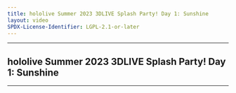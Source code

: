 ```yaml
---
title: hololive Summer 2023 3DLIVE Splash Party! Day 1: Sunshine
layout: video
SPDX-License-Identifier: LGPL-2.1-or-later
---
```


---

## hololive Summer 2023 3DLIVE Splash Party! Day 1: Sunshine

<div class="container">
  <video-js id="my-video" class="vjs-fluid vjs-layout-medium" controls preload="auto" poster="https://media.discordapp.net/attachments/1181190364565094432/1181190793185210439/holospsunshine.jpg">
    <source src="https://xx58j-my.sharepoint.com/:v:/g/personal/peekaboo_xx58j_onmicrosoft_com/ESf87PSLxpdOqQos0ikCrE0Bf7pbcnTKzrZYrwLpgI9JKw?download=1" type="video/mp4"/>
  </video-js>
</div>

---